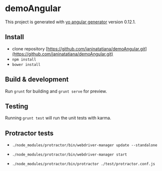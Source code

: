 # demoAngular

This project is generated with [yo angular generator](https://github.com/yeoman/generator-angular)
version 0.12.1.

## Install
- clone repository [https://github.com/janinatatiana/demoAngular.git](https://github.com/janinatatiana/demoAngular.git)
- `npm install`
- `bower install`

## Build & development

Run `grunt` for building and `grunt serve` for preview.

## Testing

Running `grunt test` will run the unit tests with karma.

## Protractor tests

- `./node_modules/protractor/bin/webdriver-manager update --standalone`
- `./node_modules/protractor/bin/webdriver-manager start`

- `./node_modules/protractor/bin/protractor ./test/protractor.conf.js`
